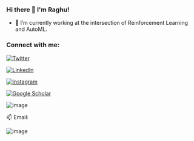 ### Hi there 👋 I'm Raghu!

- 🔭 I’m currently working at the intersection of Reinforcement Learning and AutoML.

<!-- - 📫 How to reach me:  -->

### Connect with me:

[![Twitter](https://img.shields.io/badge/Twitter-1DA1F2?style=for-the-badge&logo=twitter&logoColor=white)][twitter]

[![LinkedIn](https://img.shields.io/badge/LinkedIn-0077B5?style=for-the-badge&logo=linkedin&logoColor=white)][linkedin]

[![Instagram](https://img.shields.io/badge/Instagram-E4405F?style=for-the-badge&logo=instagram&logoColor=white)][instagram]

[![Google Scholar](https://user-images.githubusercontent.com/15613406/135694808-a3720f75-5d0d-48dc-9327-c31469f3da14.png)][gscholar]

![image](https://user-images.githubusercontent.com/15613406/135694761-334d713a-d230-4fc6-8e93-4dbb5097a463.png)

📫 Email: 

![image](https://user-images.githubusercontent.com/15613406/135694118-060a6e29-9145-463d-be32-1e9c7a80fbf8.png)

[website]: http://RaghuSpaceRajan.github.io/
[twitter]: https://twitter.com/RaghuSpaceRajan
[gscholar]: https://scholar.google.com/citations?user=yO9vfx8AAAAJ&hl=en
[linkedin]: https://www.linkedin.com/in/raghuspacerajan/
[instagram]: https://www.instagram.com/raghuspacerajan/

<!--
**RaghuSpaceRajan/RaghuSpaceRajan** is a ✨ _special_ ✨ repository because its `README.md` (this file) appears on your GitHub profile.

Here are some ideas to get you started:

- 🌱 I’m currently learning ...
- 👯 I’m looking to collaborate on ...
- 🤔 I’m looking for help with ...
- 💬 Ask me about ...
- 😄 Pronouns: ...
- ⚡ Fun fact: ...
-->
